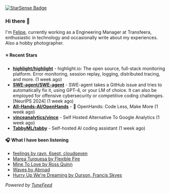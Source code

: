 <a href="https://starsense.app/developer-types" target="_blank"><img src="https://starsense.app/api/badge/?user=valtlfelipe" alt="StarSense Badge"></a>

### Hi there 👋

I'm [Felipe](https://felipevm.com), currently working as a Engineering Manager at Transfeera, enthusiastic in technology and occasionally write about my experiences. Also a hobby photographer.

#### ⭐ Recent Stars
- **[highlight/highlight](https://github.com/highlight/highlight)** - highlight.io: The open source, full-stack monitoring platform. Error monitoring, session replay, logging, distributed tracing, and more. (1 week ago)
- **[SWE-agent/SWE-agent](https://github.com/SWE-agent/SWE-agent)** - SWE-agent takes a GitHub issue and tries to automatically fix it, using GPT-4, or your LM of choice. It can also be employed for offensive cybersecurity or competitive coding challenges. [NeurIPS 2024]  (1 week ago)
- **[All-Hands-AI/OpenHands](https://github.com/All-Hands-AI/OpenHands)** - 🙌 OpenHands: Code Less, Make More (1 week ago)
- **[vinceanalytics/vince](https://github.com/vinceanalytics/vince)** - Self Hosted Alternative To Google Analytics (1 week ago)
- **[TabbyML/tabby](https://github.com/TabbyML/tabby)** - Self-hosted AI coding assistant (1 week ago)

#### 🎧 What I have been listening
- [feelings by rayn, 6sept, cloudseven](https://open.spotify.com/track/7EbQKxpYZTqkqxgFlcK2Se)
- [Marea Turquesa by Flexible Fire](https://open.spotify.com/track/4S0GJba78XTTYMDChLvTjc)
- [Mine To Love by Ross Quinn](https://open.spotify.com/track/0T9qmOvid82TeLi4ZyyA9D)
- [Waves by Abroad](https://open.spotify.com/track/0i3Rqpse98mRgYSCk3uweM)
- [Hurry Up We&#39;re Dreaming by Ourson, Francis Skyes](https://open.spotify.com/track/3niUHZZ9CPbiJv77ERRRKs)

_Powered by [TuneFeed](https://tunefeed.app?ref=github.com)_


